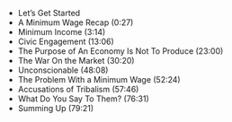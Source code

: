 



- Let’s Get Started
- A Minimum Wage Recap (0:27)
- Minimum Income (3:14)
- Civic Engagement (13:06)
- The Purpose of An Economy Is Not To Produce (23:00)
- The War On the Market (30:20)
- Unconscionable (48:08)
- The Problem With a Minimum Wage (52:24)
- Accusations of Tribalism (57:46)
- What Do You Say To Them? (76:31)
- Summing Up (79:21)

